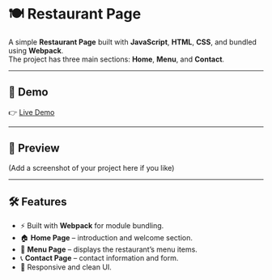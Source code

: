 # 🍽️ Restaurant Page

A simple **Restaurant Page** built with **JavaScript**, **HTML**, **CSS**, and bundled using **Webpack**.  
The project has three main sections: **Home**, **Menu**, and **Contact**.  

---

## 🚀 Demo
👉 [Live Demo](https://your-deployed-link.netlify.app/)  

---

## 📸 Preview
(Add a screenshot of your project here if you like)

---

## 🛠️ Features
- ⚡ Built with **Webpack** for module bundling.  
- 🏠 **Home Page** – introduction and welcome section.  
- 📖 **Menu Page** – displays the restaurant’s menu items.  
- 📞 **Contact Page** – contact information and form.  
- 🎨 Responsive and clean UI.
  
